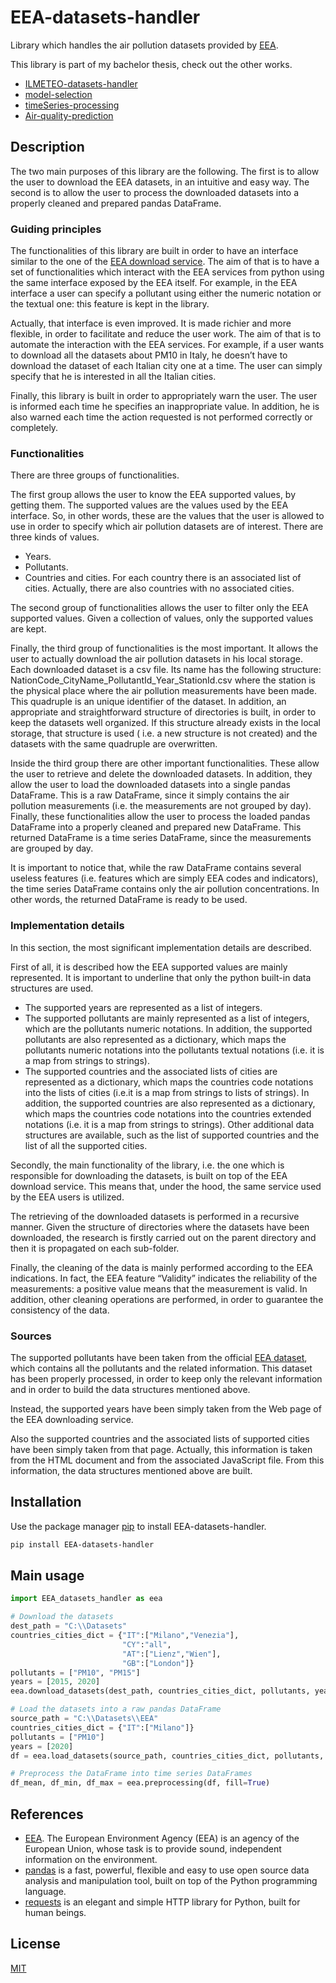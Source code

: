 # EEA-datasets-handler
Library which handles the air pollution datasets provided by [EEA](https://www.eea.europa.eu/data-and-maps/data/aqereporting-8).

This library is part of my bachelor thesis, check out the other works.
- [ILMETEO-datasets-handler](https://github.com/EnricoPittini/ILMETEO-datasets-handler)
- [model-selection](https://github.com/EnricoPittini/model-selection)
- [timeSeries-processing](https://github.com/EnricoPittini/timeSeries-processing)
- [Air-quality-prediction](https://github.com/EnricoPittini/Air-quality-prediction)

## Description
The two main purposes of this library are the following.
The first is to allow the user to download the EEA datasets, in an intuitive and easy way.
The second is to allow the user to process the downloaded datasets into a properly cleaned and prepared pandas DataFrame.

### Guiding principles
The functionalities of this library are built in order to have an interface similar to the one of the [EEA download service](https://discomap.eea.europa.eu/map/fme/AirQualityExport.htm).
The aim of that is to have a set of functionalities which interact with the EEA services from python using the same interface exposed by the EEA itself.
For example, in the EEA interface a user can specify a pollutant using either the numeric notation or the textual one: this feature is kept in the library.

Actually, that interface is even improved. It is made richier and more flexible, in order to facilitate and reduce the user work.
The aim of that is to automate the interaction with the EEA services.
For example, if a user wants to download all the datasets about PM10 in Italy, he doesn’t have to download the dataset of each Italian city one at a time. The user can simply specify that he is interested in all the Italian cities.

Finally, this library is built in order to appropriately warn the user. The user is informed each time he specifies an inappropriate value. In addition, he is also warned each time the action requested is not performed correctly or completely.

### Functionalities
There are three groups of functionalities.

The first group allows the user to know the EEA supported values, by getting them.
The supported values are the values used by the EEA interface. So, in other words, these are the values that the user is allowed to use in order to specify which air pollution datasets are of interest.
There are three kinds of values.
- Years.
- Pollutants.
- Countries and cities. For each country there is an associated list of cities. Actually, there are also countries with no associated cities.

The second group of functionalities allows the user to filter only the EEA supported values. Given a collection of values, only the supported values are kept.

Finally, the third group of functionalities is the most important. It allows the user to actually download the air pollution datasets in his local storage.
Each downloaded dataset is a csv file. Its name has the following structure:
NationCode_CityName_PollutantId_Year_StationId.csv
where the station is the physical place where the air pollution measurements have been made.
This quadruple is an unique identifier of the dataset.
In addition, an appropriate and straightforward structure of directories is built, in order to keep the datasets well organized. If this structure already exists in the local storage, that structure is used ( i.e. a new structure is not created) and the datasets with the same quadruple are overwritten.

Inside the third group there are other important  functionalities.
These allow the user to retrieve and delete the downloaded datasets.
In addition, they allow the user to load the downloaded datasets into a single pandas DataFrame. This is a raw DataFrame, since it simply contains the air pollution measurements (i.e. the measurements are not grouped by day).
Finally, these functionalities allow the user to process the loaded pandas DataFrame into a properly cleaned and prepared new DataFrame. This returned DataFrame is a time series DataFrame, since the measurements are grouped by day.

It is important to notice that, while the raw DataFrame contains several useless features (i.e. features which are simply EEA codes and indicators), the time series DataFrame contains only the air pollution concentrations. In other words, the returned DataFrame is ready to be used.

### Implementation details
In this section, the most significant implementation details are described.

First of all, it is described how the EEA supported values are mainly represented.
It is important to underline that only the python built-in data structures are used.
- The supported years are represented as a list of integers.
- The supported pollutants are mainly represented as a list of integers, which are the pollutants numeric notations.
In addition, the supported pollutants are also represented as a dictionary, which maps the pollutants numeric notations into the pollutants textual notations (i.e. it is a map from strings to strings).
- The supported countries and the associated lists of cities are represented as a dictionary, which maps the countries code notations into the lists of cities (i.e.it is a map from strings to lists of strings).
In addition, the supported countries are also represented as a dictionary, which maps the countries code notations into the countries extended notations (i.e. it is a map from strings to strings).
Other additional data structures are available, such as the list of supported countries and the list of all the supported cities.

Secondly, the main functionality of the library, i.e. the one which is responsible for downloading the datasets, is built on top of the EEA download service.
This means that, under the hood, the same service used by the EEA users is utilized.

The retrieving of the downloaded datasets is performed in a recursive manner. Given the structure of directories where the datasets have been downloaded, the research is firstly carried out on the parent directory and then it is propagated on each sub-folder.

Finally, the cleaning of the data is mainly performed according to the EEA indications. In fact, the EEA feature “Validity” indicates the reliability of the measurements: a positive value means that the measurement is valid.
In addition, other cleaning operations are performed, in order to guarantee the consistency of the data.

### Sources
The supported pollutants have been taken from the official [EEA dataset](http://dd.eionet.europa.eu/vocabulary/aq/pollutant/view?page=7#vocabularyConceptResults), which contains all the pollutants and the related information.
This dataset has been properly processed, in order to keep only the relevant information and in order to build the data structures mentioned above.

Instead, the supported years have been simply taken from the Web page of the EEA downloading service.

Also the supported countries and the associated lists of supported cities have been simply taken from that page.
Actually, this information is taken from the HTML document and from the associated JavaScript file.
From this information, the data structures mentioned above are built.


## Installation
Use the package manager [pip](https://pip.pypa.io/en/stable/) to install EEA-datasets-handler.

```bash
pip install EEA-datasets-handler
```

## Main usage

```python
import EEA_datasets_handler as eea

# Download the datasets
dest_path = "C:\\Datasets"
countries_cities_dict = {"IT":["Milano","Venezia"],
                         "CY":"all",
                         "AT":["Lienz","Wien"],
                         "GB":["London"]}
pollutants = ["PM10", "PM15"]
years = [2015, 2020]
eea.download_datasets(dest_path, countries_cities_dict, pollutants, years)

# Load the datasets into a raw pandas DataFrame
source_path = "C:\\Datasets\\EEA"
countries_cities_dict = {"IT":["Milano"]}
pollutants = ["PM10"]
years = [2020]
df = eea.load_datasets(source_path, countries_cities_dict, pollutants, years)

# Preprocess the DataFrame into time series DataFrames
df_mean, df_min, df_max = eea.preprocessing(df, fill=True)
```

## References
- [EEA](https://www.eea.europa.eu/). The European Environment Agency (EEA) is an agency of the European Union, whose task is to provide sound, independent information on the environment.
- [pandas](https://pandas.pydata.org/) is a fast, powerful, flexible and easy to use open source data analysis and manipulation tool,
built on top of the Python programming language.
- [requests](https://docs.python-requests.org/en/master/) is an elegant and simple HTTP library for Python, built for human beings.

## License
[MIT](https://choosealicense.com/licenses/mit/)
